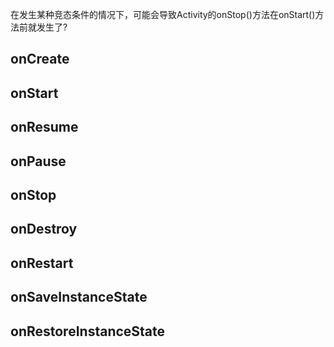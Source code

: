 

在发生某种竞态条件的情况下，可能会导致Activity的onStop()方法在onStart()方法前就发生了?



## onCreate

## onStart

## onResume

## onPause

## onStop

## onDestroy



## onRestart

## onSaveInstanceState
## onRestoreInstanceState



